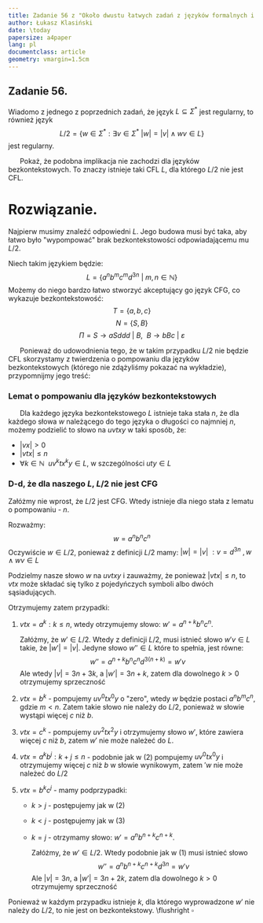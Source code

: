 ```yaml
---
title: Zadanie 56 z "Około dwustu łatwych zadań z języków formalnych i złożoności obliczeniowej (i jedno czy dwa trudne) 2020 edition"
author: Łukasz Klasiński
date: \today
papersize: a4paper
lang: pl
documentclass: article
geometry: vmargin=1.5cm
---
```


## Zadanie 56.
Wiadomo z jednego z poprzednich zadań, że język $L \subseteq \Sigma^*$ jest regularny, to również język
$$
    L/2 = \{w \in \Sigma^* : \exists v \in \Sigma^{*}\:|w| = |v| \wedge wv \in L\}
$$
jest regularny.

&nbsp;&nbsp;&nbsp;&nbsp;&nbsp;&nbsp;Pokaż, że podobna implikacja nie zachodzi dla języków bezkontekstowych. To znaczy istnieje taki CFL $L$,
dla którego $L/2$ nie jest CFL.

# Rozwiązanie.
Najpierw musimy znaleźć odpowiedni $L$. Jego budowa musi być taka, aby łatwo było "wypompować" brak bezkontekstowości odpowiadającemu mu $L/2$.

Niech takim językiem będzie:
$$
    L = \{ a^{n}b^{m}c^{m}d^{3n}\:|\: m,n \in \mathbb{N} \}
$$
Możemy do niego bardzo łatwo stworzyć akceptujący go język CFG, co wykazuje bezkontekstowość:
$$
    T = \{a,b,c\}
$$
$$
    N = \{S,B\}
$$
$$
    \Pi = S \to aSddd\: |\: B,\:\: B \to bBc\: |\: \varepsilon
$$

&nbsp;&nbsp;&nbsp;&nbsp;&nbsp;&nbsp;Ponieważ do udowodnienia tego, że w takim przypadku $L/2$ nie będzie CFL skorzystamy z twierdzenia o pompowaniu dla języków bezkontekstowych (którego nie zdążyliśmy pokazać na wykładzie), przypomnijmy jego treść:

### Lemat o pompowaniu dla języków bezkontekstowych
&nbsp;&nbsp;&nbsp;&nbsp;&nbsp;&nbsp;Dla każdego języka bezkontekstowego $L$ istnieje taka stała $n$, że dla każdego słowa $w$ należącego do tego języka o długości co najmniej $n$, możemy podzielić to słowo na $uvtxy$ w taki sposób, że:

  * $|vx| > 0$ 
  * $|vtx| \leq n$
  * $\forall k \in \mathbb{N}\:\:uv^{k}tx^{k}y \in L$, w szczególności $uty \in L$

### D-d, że dla naszego $L$, $L/2$ nie jest CFG
Załóżmy nie wprost, że $L/2$ jest CFG. Wtedy istnieje dla niego stała z lematu o pompowaniu - $n$.

Rozważmy:
$$
    w = a^{n}b^{n}c^{n}
$$
Oczywiście $w \in L/2$, ponieważ z definicji $L/2$ mamy: $|w| = |v| \: : v = d^{3n}\:, w \wedge wv \in L$

Podzielmy nasze słowo $w$ na $uvtxy$ i zauważmy, że ponieważ $|vtx| \leq n$, to $vtx$ może składać się tylko z pojedyńczych symboli albo dwóch sąsiadujących.

Otrzymujemy zatem przypadki:

  1. $vtx = a^k : k \leq n$, wtedy otrzymujemy słowo: $w' = a^{n+k}b^{n}c^{n}$.

        Załóżmy, że $w' \in L/2$. Wtedy z definicji $L/2$, musi istnieć słowo $w'v \in L$ takie, że $|w'| = |v|$. Jedyne słowo $w'' \in L$ które to spełnia, jest równe:
        $$
        w'' = a^{n+k}b^{n}c^{n}d^{3(n+k)} = w'v
        $$
        Ale wtedy $|v| = 3n+3k$, a $|w'| = 3n+k$, zatem dla dowolnego $k > 0$ otrzymujemy sprzeczność
  2. $vtx = b^k$ - pompujemy $uv^{0}tx^{0}y$ o "zero", wtedy $w$ będzie postaci $a^{n}b^{m}c^{n}$, gdzie $m < n$. Zatem takie słowo nie należy do $L/2$, ponieważ w słowie wystąpi więcej $c$ niż $b$.
  3. $vtx = c^k$ - pompujemy $uv^{2}tx^{2}y$ i otrzymujemy słowo $w'$, które zawiera więcej $c$ niż $b$, zatem $w'$ nie może należeć do $L$.
  4. $vtx = a^{k}b^{j} : k+j \leq n$ - podobnie jak w (2) pompujemy $uv^{0}tx^{0}y$ i otrzymujemy więcej $c$ niż $b$ w słowie wynikowym, zatem $'w$ nie może należeć do $L/2$
  5. $vtx = b^{k}c^{j}$ - mamy podprzypadki:

        * $k > j$ - postępujemy jak w (2)

        * $k < j$ - postępujemy jak w (3)
    
        * $k = j$ - otrzymamy słowo: $w' = a^{n}b^{n+k}c^{n+k}$.
      
            Załóżmy, że $w' \in L/2$. Wtedy podobnie jak w (1) musi istnieć słowo 
            $$
            w'' = a^{n}b^{n+k}c^{n+k}d^{3n} = w'v 
            $$
            Ale $|v| = 3n$, a $|w'| = 3n+2k$, zatem dla dowolnego $k > 0$ otrzymujemy sprzeczność
    
Ponieważ w każdym przypadku istnieje $k$, dla którego wyprowadzone $w'$ nie należy do $L/2$, to nie jest on bezkontekstowy.
    \flushright $\square$